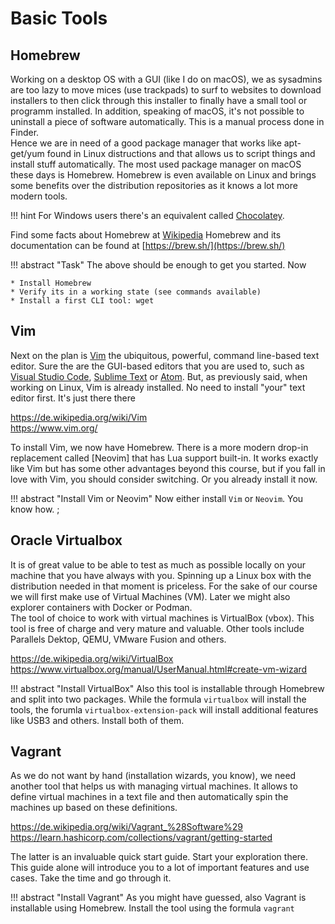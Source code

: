 # Basic Tools

## Homebrew

Working on a desktop OS with a GUI (like I do on macOS), we as sysadmins are
too lazy to move mices (use trackpads) to surf to websites to download
installers to then click through this installer to finally have a small tool or
programm installed. In addition, speaking of macOS, it's not possible to
uninstall a piece of software automatically. This is a manual process done in
Finder.  
Hence we are in need of a good package manager that works like
apt-get/yum found in Linux distructions and that allows us to script things and
install stuff automatically. The most used package manager on macOS these days
is Homebrew. Homebrew is even available on Linux and brings some benefits over
the distribution repositories as it knows a lot more modern tools.

!!! hint
    For Windows users there's an equivalent called [Chocolatey](https://chocolatey.org/).

Find some facts about Homebrew at [Wikipedia](https://en.wikipedia.org/wiki/Homebrew_(package_manager))
Homebrew and its documentation can be found at [https://brew.sh/](https://brew.sh/)

!!! abstract "Task"
    The above should be enough to get you started. Now

    * Install Homebrew
    * Verify its in a working state (see commands available)
    * Install a first CLI tool: wget

## Vim

Next on the plan is [Vim](https://www.vim.org/) the ubiquitous, powerful,
command line-based text editor. Sure the are the GUI-based editors that you are
used to, such as [Visual Studio Code], [Sublime Text] or [Atom]. But, as
previously said, when working on Linux, Vim is already installed. No need to
install "your" text editor first. It's just there there

<https://de.wikipedia.org/wiki/Vim>  
<https://www.vim.org/>

To install Vim, we now have Homebrew. There is a more modern drop-in replacement
called [Neovim] that has Lua support built-in. It works exactly like Vim but has
some other advantages beyond this course, but if you fall in love with Vim, you
should consider switching. Or you already install it now.

!!! abstract "Install Vim or Neovim"
    Now either install `Vim` or `Neovim`. You know how. ;

[Visual Studio Code]: https://code.visualstudio.com/
[Sublime Text]: https://www.sublimetext.com/
[Atom]: https://atom.io/

## Oracle Virtualbox

It is of great value to be able to test as much as possible locally on your machine
that you have always with you. Spinning up a Linux box with the distribution
needed in that moment is priceless. For the sake of our course we will first
make use of Virtual Machines (VM). Later we might also explorer containers with
Docker or Podman.  
The tool of choice to work with virtual machines is VirtualBox (vbox). This tool
is free of charge and very mature and valuable. Other tools include Parallels
Dektop, QEMU, VMware Fusion and others.  

<https://de.wikipedia.org/wiki/VirtualBox>  
<https://www.virtualbox.org/manual/UserManual.html#create-vm-wizard>

!!! abstract "Install VirtualBox"
    Also this tool is installable through Homebrew and split into two packages.
    While the formula `virtualbox` will install the tools, the forumla
    `virtualbox-extension-pack` will install additional features like USB3 and
    others. Install both of them.

## Vagrant

As we do not want by hand (installation wizards, you know), we need another tool
that helps us with managing virtual machines. It allows to define virtual
machines in a text file and then automatically spin the machines up based on
these definitions.

<https://de.wikipedia.org/wiki/Vagrant_%28Software%29>  
<https://learn.hashicorp.com/collections/vagrant/getting-started>

The latter is an invaluable quick start guide. Start your exploration there.
This guide alone will introduce you to a lot of important features and use
cases. Take the time and go through it.

!!! abstract "Install Vagrant"
    As you might have guessed, also Vagrant is installable using Homebrew. Install the
    tool using the formula `vagrant`
